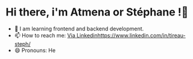 # Hi there, i'm Atmena or Stéphane !👋

- 🌱 I am learning frontend and backend development.
- 📫 How to reach me: [Via Linkedin](https://www.linkedin.com/in/tireau-steph/)https://www.linkedin.com/in/tireau-steph/
- 😄 Pronouns: He
